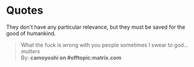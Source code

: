 # Quotes

They don't have any particular relevance, but they must be saved for the good of humankind.

> What the fuck is wrong with you people sometimes I swear to god...
> *mutters*  
> By: **camoyoshi on #offtopic:matrix.com**
